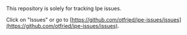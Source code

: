 This repository is solely for tracking Ipe issues.

Click on "Issues" or go to
[https://github.com/otfried/ipe-issues/issues](https://github.com/otfried/ipe-issues/issues).


